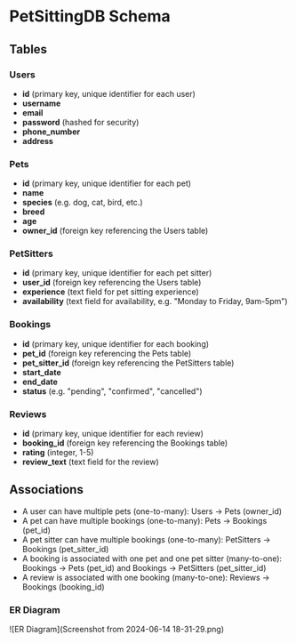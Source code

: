 # PetSittingDB Schema

## Tables

### Users
- **id** (primary key, unique identifier for each user)
- **username**
- **email**
- **password** (hashed for security)
- **phone_number**
- **address**

### Pets
- **id** (primary key, unique identifier for each pet)
- **name**
- **species** (e.g. dog, cat, bird, etc.)
- **breed**
- **age**
- **owner_id** (foreign key referencing the Users table)

### PetSitters
- **id** (primary key, unique identifier for each pet sitter)
- **user_id** (foreign key referencing the Users table)
- **experience** (text field for pet sitting experience)
- **availability** (text field for availability, e.g. "Monday to Friday, 9am-5pm")

### Bookings
- **id** (primary key, unique identifier for each booking)
- **pet_id** (foreign key referencing the Pets table)
- **pet_sitter_id** (foreign key referencing the PetSitters table)
- **start_date**
- **end_date**
- **status** (e.g. "pending", "confirmed", "cancelled")

### Reviews
- **id** (primary key, unique identifier for each review)
- **booking_id** (foreign key referencing the Bookings table)
- **rating** (integer, 1-5)
- **review_text** (text field for the review)

## Associations

- A user can have multiple pets (one-to-many): Users -> Pets (owner_id)
- A pet can have multiple bookings (one-to-many): Pets -> Bookings (pet_id)
- A pet sitter can have multiple bookings (one-to-many): PetSitters -> Bookings (pet_sitter_id)
- A booking is associated with one pet and one pet sitter (many-to-one): Bookings -> Pets (pet_id) and Bookings -> PetSitters (pet_sitter_id)
- A review is associated with one booking (many-to-one): Reviews -> Bookings (booking_id)



### ER Diagram

![ER Diagram](Screenshot from 2024-06-14 18-31-29.png)
